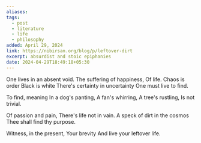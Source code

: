 ```yaml
---
aliases: 
tags:
  - post
  - literature
  - life
  - philosophy
added: April 29, 2024
link: https://nibirsan.org/blog/p/leftover-dirt
excerpt: absurdist and stoic epiphanies
date: 2024-04-29T18:49:18+05:30
---
```

One lives in an absent void.
The suffering of happiness,
Of life.
Chaos is order
Black is white
There's certainty in uncertainty
One must live to find.

To find, meaning
In a dog's panting,
A fan's whirring,
A tree's rustling,
Is not trivial.

Of passion and pain,
There's life not in vain.
A speck of dirt in the cosmos
Thee shall find thy purpose.

Witness, in the present,
Your brevity
And live your leftover life.